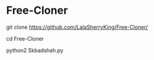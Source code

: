 # Free-Cloner



git clone https://github.com/LalaSherryKing/Free-Cloner/


cd Free-Cloner

python2 Skbadshah.py
